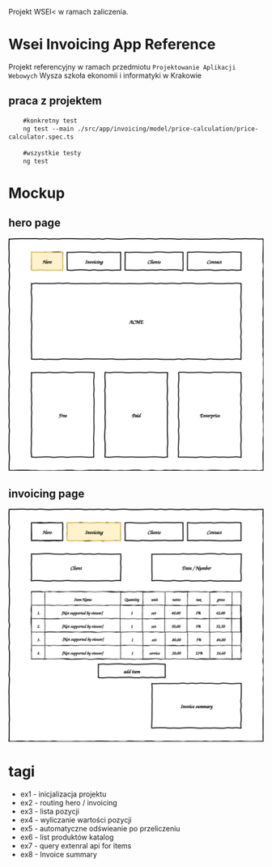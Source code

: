 Projekt WSEI< w ramach zaliczenia.


# Wsei Invoicing App Reference

Projekt referencyjny w ramach przedmiotu ``Projektowanie Aplikacji Webowych`` Wysza szkoła ekonomii i informatyki w Krakowie

## praca z projektem

```
    #konkretny test
    ng test --main ./src/app/invoicing/model/price-calculation/price-calculator.spec.ts
    
    #wszystkie testy
    ng test
```


# Mockup
## hero page
![hero](docs/1-hero.svg "hero module")

## invoicing page
![hero](docs/2-invoicing.svg "invoicing module")


# tagi
* ex1 - inicjalizacja projektu
* ex2 - routing hero / invoicing
* ex3 - lista pozycji
* ex4 - wyliczanie wartości pozycji
* ex5 - automatyczne odświeanie po przeliczeniu
* ex6 - list produktów katalog
* ex7 - query extenral api for items
* ex8 - Invoice summary
